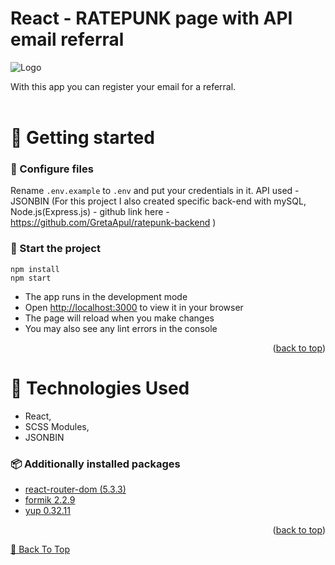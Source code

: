 # React - RATEPUNK page with API email referral

 <img src="/assets/Group 12.svg" alt="Logo" />

With this app you can register your email for a referral.
<br /><br />

# 🚀 Getting started

### 🔨 Configure files

Rename `.env.example` to `.env` and put your credentials in it.
API used - JSONBIN
(For this project I also created specific back-end with mySQL, Node.js(Express.js) - github link here - https://github.com/GretaApul/ratepunk-backend )
<br />

### 🎈 Start the project

```
npm install
npm start
```

- The app runs in the development mode
- Open [http://localhost:3000](http://localhost:3000) to view it in your browser
- The page will reload when you make changes
- You may also see any lint errors in the console

<p align="right">(<a href="#top">back to top</a>)</p>

# 🔧 Technologies Used

- React,
- SCSS Modules,
- JSONBIN

### 📦 Additionally installed packages

- [react-router-dom (5.3.3)](https://www.npmjs.com/package/react-router-dom)
- [formik 2.2.9](https://www.npmjs.com/package/formik)
- [yup 0.32.11](https://www.npmjs.com/package/yup)

<p align="right">(<a href="#top">back to top</a>)</p>

[🔼 Back To Top](#top)
